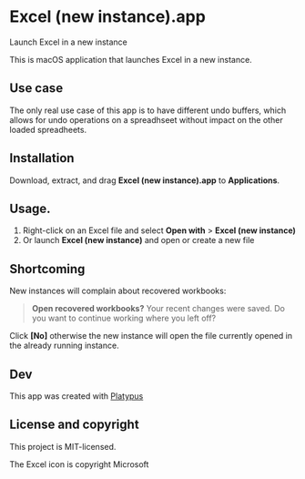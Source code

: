 # Excel (new instance).app
Launch Excel in a new instance

This is macOS application that launches Excel in a new instance.

## Use case
The only real use case of this app is to have different undo buffers,
which allows for undo operations on a spreadhseet without impact on
the other loaded spreadheets.

## Installation
Download, extract, and drag **Excel (new instance).app** to **Applications**.

## Usage.
1. Right-click on an Excel file and select **Open with** > **Excel (new instance)**
2. Or launch **Excel (new instance)** and open or create a new file

## Shortcoming
New instances will complain about recovered workbooks:

> **Open recovered workbooks?** Your recent changes were saved. Do you want to continue working where you left off?

Click **[No]** otherwise the new instance will open the file currently opened in the already running instance.

## Dev
This app was created with [Platypus](https://sveinbjorn.org/platypus)

## License and copyright

This project is MIT-licensed.

The Excel icon is copyright Microsoft
